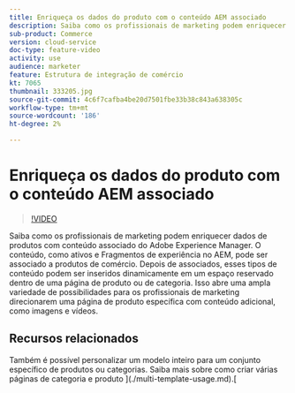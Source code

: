 ```yaml
---
title: Enriqueça os dados do produto com o conteúdo AEM associado
description: Saiba como os profissionais de marketing podem enriquecer dados de produtos com conteúdo associado do Adobe Experience Manager. O conteúdo, como ativos e Fragmentos de experiência no AEM, pode ser associado a produtos de comércio. Depois de associados, esses tipos de conteúdo podem ser inseridos dinamicamente em um espaço reservado dentro de uma página de produto ou de categoria. Isso abre uma ampla variedade de possibilidades para os profissionais de marketing direcionarem uma página de produto específica com conteúdo adicional, como imagens e vídeos.
sub-product: Commerce
version: cloud-service
doc-type: feature-video
activity: use
audience: marketer
feature: Estrutura de integração de comércio
kt: 7065
thumbnail: 333205.jpg
source-git-commit: 4c6f7cafba4be20d7501fbe33b38c843a638305c
workflow-type: tm+mt
source-wordcount: '186'
ht-degree: 2%

---
```



# Enriqueça os dados do produto com o conteúdo AEM associado

>[!VIDEO](https://video.tv.adobe.com/v/333205/?quality=12&learn=on)

Saiba como os profissionais de marketing podem enriquecer dados de produtos com conteúdo associado do Adobe Experience Manager. O conteúdo, como ativos e Fragmentos de experiência no AEM, pode ser associado a produtos de comércio. Depois de associados, esses tipos de conteúdo podem ser inseridos dinamicamente em um espaço reservado dentro de uma página de produto ou de categoria. Isso abre uma ampla variedade de possibilidades para os profissionais de marketing direcionarem uma página de produto específica com conteúdo adicional, como imagens e vídeos.

## Recursos relacionados

Também é possível personalizar um modelo inteiro para um conjunto específico de produtos ou categorias. Saiba mais sobre como criar várias páginas de categoria e produto ](./multi-template-usage.md).[